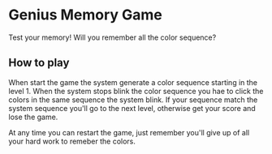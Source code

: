 # Genius Memory Game
Test your memory! Will you remember all the color sequence?

## How to play
When start the game the system generate a color sequence starting in the level 1. When the system stops blink the color sequence you hae to click the colors in the same sequence the system blink. If your sequence match the system sequence you'll go to the next level, otherwise get your score and lose the game.

At any time you can restart the game, just remember you'll give up of all your hard work to remeber the colors.
